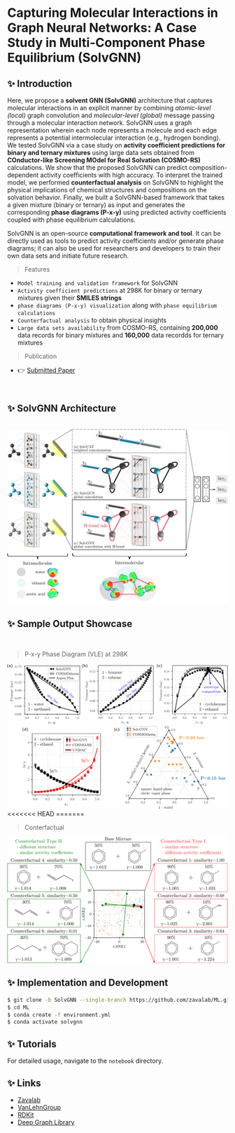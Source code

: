 # Capturing Molecular Interactions in Graph Neural Networks: A Case Study in Multi-Component Phase Equilibrium (SolvGNN)

## ✨ Introduction

Here, we propose a **solvent GNN (SolvGNN)** architecture that captures molecular interactions in an explicit manner by combining *atomic-level (local)* graph convolution and *molecular-level (global)* message passing through a molecular interaction network. SolvGNN uses a graph representation wherein each node represents a molecule and each edge represents a potential intermolecular interaction (e.g., hydrogen bonding). We tested SolvGNN via a case study on **activity coefficient predictions for binary and ternary mixtures** using large data sets obtained from **COnductor-like Screening MOdel for Real Solvation (COSMO-RS)** calculations. We show that the proposed SolvGNN can predict composition-dependent activity coefficients with high accuracy. To interpret the trained model, we performed **counterfactual analysis** on SolvGNN to highlight the physical implications of chemical structures and compositions on the solvation behavior. Finally, we built a SolvGNN-based framework that takes a given mixture (binary or ternary) as input and generates the corresponding **phase diagrams (P-x-y)** using predicted activity coefficients coupled with phase equilibrium calculations.

SolvGNN is an open-source **computational framework and tool**. It can be directly used as tools to predict activity coefficients and/or generate phase diagrams; it can also be used for researchers and developers to train their own data sets and initiate future research.
<br />

> Features

- `Model training and validation framework` for SolvGNN
- `Activity coefficient predictions` at 298K for binary or ternary mixtures given their **SMILES strings**
- `phase diagrams (P-x-y) visualization` along with `phase equilibrium calculations`
- `Counterfactual analysis` to obtain physical insights
- `Large data sets availability` from COSMO-RS, containing **200,000** data records for binary mixtures and **160,000** data recordds for ternary mixtures

> Publication

- 👉 [Submitted Paper](https://doi.org/10.26434/chemrxiv-2022-3tq4c)

<br />

## ✨ SolvGNN Architecture

<br />
<img src="./figure/readme_SolvGNN_architecture_v1_1_small.png" />
<br />

## ✨ Sample Output Showcase

<br />

> P-x-y Phase Diagram (VLE) at 298K

<img src="./figure/readme_pxy_binary_v1_1.png" />
<<<<<<< HEAD
=======

> Conterfactual

<img src="./figure/readme_counterfactual_v1_1_small.png" />

<br />

## ✨ Implementation and Development

```bash
$ git clone -b SolvGNN --single-branch https://github.com/zavalab/ML.git
$ cd ML
$ conda create -f environment.yml
$ conda activate solvgnn
```

## ✨ Tutorials

For detailed usage, navigate to the `notebook` directory.


## ✨ Links

- [Zavalab](https://zavalab.engr.wisc.edu/)
- [VanLehnGroup](https://vanlehngroup.che.wisc.edu/)
- [RDKit](https://github.com/rdkit/rdkit)
- [Deep Graph Library](https://www.dgl.ai/)

<br />
